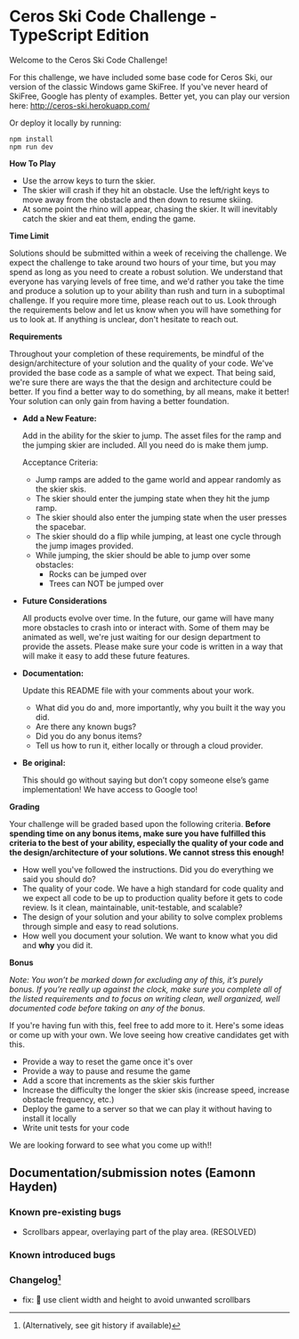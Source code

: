 # Ceros Ski Code Challenge - TypeScript Edition

Welcome to the Ceros Ski Code Challenge!

For this challenge, we have included some base code for Ceros Ski, our version of the classic Windows game SkiFree. If
you've never heard of SkiFree, Google has plenty of examples. Better yet, you can play our version here:
<http://ceros-ski.herokuapp.com/>

Or deploy it locally by running:

```
npm install
npm run dev
```

**How To Play**

- Use the arrow keys to turn the skier.
- The skier will crash if they hit an obstacle. Use the left/right keys to move away from the obstacle and then down
    to resume skiing.
- At some point the rhino will appear, chasing the skier. It will inevitably catch the skier and eat them, ending the
    game.

**Time Limit**

Solutions should be submitted within a week of receiving the challenge. We expect the challenge to take around two
hours of your time, but you may spend as long as you need to create a robust solution. We understand that everyone has
varying levels of free time, and we'd rather you take the time and produce a solution up to your ability than rush and
turn in a suboptimal challenge. If you require more time, please reach out to us. Look through the requirements below
and let us know when you will have something for us to look at. If anything is unclear, don't hesitate to reach out.

**Requirements**

Throughout your completion of these requirements, be mindful of the design/architecture of your solution and the
quality of your code. We've provided the base code as a sample of what we expect. That being said, we're sure there are
ways the that the design and architecture could be better. If you find a better way to do something, by all means, make
it better! Your solution can only gain from having a better foundation.

- **Add a New Feature:**

    Add in the ability for the skier to jump. The asset files for the ramp and the jumping skier are included. All you
    need do is make them jump.

    Acceptance Criteria:

  - Jump ramps are added to the game world and appear randomly as the skier skis.
  - The skier should enter the jumping state when they hit the jump ramp.
  - The skier should also enter the jumping state when the user presses the spacebar.
  - The skier should do a flip while jumping, at least one cycle through the jump images provided.
  - While jumping, the skier should be able to jump over some obstacles:
    - Rocks can be jumped over
    - Trees can NOT be jumped over

- **Future Considerations**

    All products evolve over time. In the future, our game will have many more obstacles to crash into or interact with.
    Some of them may be animated as well, we're just waiting for our design department to provide the assets. Please
    make sure your code is written in a way that will make it easy to add these future features.

- **Documentation:**

    Update this README file with your comments about your work.

  - What did you do and, more importantly, why you built it the way you did.
  - Are there any known bugs?
  - Did you do any bonus items?
  - Tell us how to run it, either locally or through a cloud provider.

- **Be original:**

    This should go without saying but don’t copy someone else’s game implementation! We have access to Google too!

**Grading**

Your challenge will be graded based upon the following criteria. **Before spending time on any bonus items, make sure
you have fulfilled this criteria to the best of your ability, especially the quality of your code and the
design/architecture of your solutions. We cannot stress this enough!**

- How well you've followed the instructions. Did you do everything we said you should do?
- The quality of your code. We have a high standard for code quality and we expect all code to be up to production
    quality before it gets to code review. Is it clean, maintainable, unit-testable, and scalable?
- The design of your solution and your ability to solve complex problems through simple and easy to read solutions.
- How well you document your solution. We want to know what you did and **why** you did it.

**Bonus**

_Note: You won’t be marked down for excluding any of this, it’s purely bonus. If you’re really up against the clock,
make sure you complete all of the listed requirements and to focus on writing clean, well organized, well documented
code before taking on any of the bonus._

If you're having fun with this, feel free to add more to it. Here's some ideas or come up with your own. We love seeing
how creative candidates get with this.

- Provide a way to reset the game once it's over
- Provide a way to pause and resume the game
- Add a score that increments as the skier skis further
- Increase the difficulty the longer the skier skis (increase speed, increase obstacle frequency, etc.)
- Deploy the game to a server so that we can play it without having to install it locally
- Write unit tests for your code

We are looking forward to see what you come up with!!

## Documentation/submission notes (Eamonn Hayden)

### Known pre-existing bugs

- Scrollbars appear, overlaying part of the play area. (RESOLVED)

### Known introduced bugs

### Changelog[^1]

- fix: :bug: use client width and height to avoid unwanted scrollbars

 [^1]: (Alternatively, see git history if available)
